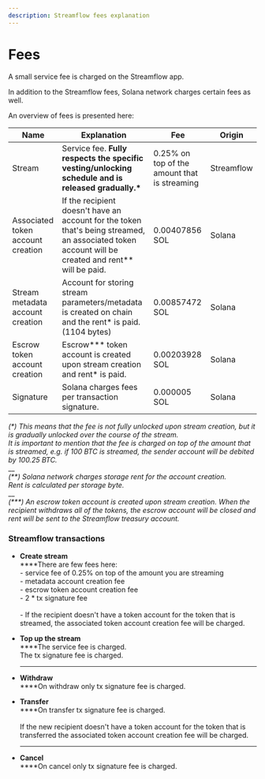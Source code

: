 ```yaml
---
description: Streamflow fees explanation
---
```


# Fees

A small service fee is charged on the Streamflow app.

In addition to the Streamflow fees, Solana network charges certain fees as well.

An overview of fees is presented here:

| Name                              | Explanation                                                                                                                                          | Fee                                          | Origin     |
| --------------------------------- | ---------------------------------------------------------------------------------------------------------------------------------------------------- | -------------------------------------------- | ---------- |
| Stream                            | Service fee. **Fully respects the specific vesting/unlocking schedule and is released gradually.\***                                                 | 0.25% on top of the amount that is streaming | Streamflow |
| Associated token account creation | If the recipient doesn't have an account for the token that's being streamed, an associated token account will be created and rent\*\* will be paid. | 0.00407856 SOL                               | Solana     |
| Stream metadata account creation  | Account for storing stream parameters/metadata is created on chain and the rent\* is paid. (1104 bytes)                                              | 0.00857472 SOL                               | Solana     |
| Escrow token account creation     | Escrow\*\*\* token account is created upon stream creation and rent\* is paid.                                                                       | 0.00203928 SOL                               | Solana     |
| Signature                         | Solana charges fees per transaction signature.                                                                                                       | 0.000005 SOL                                 | Solana     |

_(\*) This means that the fee is not fully unlocked upon stream creation, but it is gradually unlocked over the course of the stream._\
_It is important to mention that the fee is charged on top of the amount that is streamed, e.g. if 100 BTC is streamed, the sender account will be debited by 100.25 BTC._\
\_\_\
_(\*\*) Solana network charges storage rent for the account creation._\
_Rent is calculated per storage byte._\
\_\_\
_(\*\*\*) An escrow token account is created upon stream creation. When the recipient withdraws all of the tokens, the escrow account will be closed and rent will be sent to the Streamflow treasury account._

### Streamflow transactions

* **Create stream**\
  \*\*\*\*There are few fees here:\
  \- service fee of 0.25% on top of the amount you are streaming\
  \- metadata account creation fee\
  \- escrow token account creation fee\
  \- 2 \* tx signature fee\
  \
  \- If the recipient doesn't have a token account for the token that is streamed, the associated token account creation fee will be charged.
*   **Top up the stream**\
    \*\*\*\*The service fee is charged.\
    The tx signature fee is charged.

    ***
* **Withdraw**\
  \*\*\*\*On withdraw only tx signature fee is charged.
*   **Transfer**\
    \*\*\*\*On transfer tx signature fee is charged.\
    \
    If the new recipient doesn't have a token account for the token that is transferred the associated token account creation fee will be charged.

    ***
* **Cancel**\
  \*\*\*\*On cancel only tx signature fee is charged.
